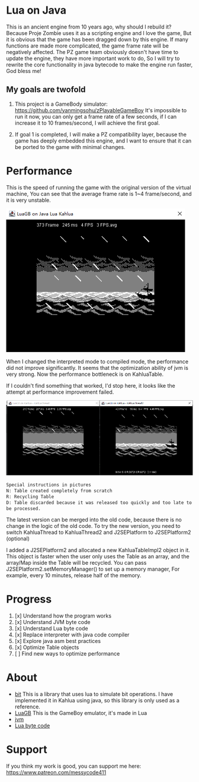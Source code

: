 # Lua on Java

This is an ancient engine from 10 years ago, why should I rebuild it?
Because Proje Zombie uses it as a scripting engine and I love the game,
But it is obvious that the game has been dragged down by this engine. If many functions are made more complicated, the game frame rate will be negatively affected.
The PZ game team obviously doesn't have time to update the engine, they have more important work to do,
So I will try to rewrite the core functionality in java bytecode to make the engine run faster,
God bless me!


## My goals are twofold

1. This project is a GameBody simulator: https://github.com/yanmingsohu/zPlayableGameBoy
   It's impossible to run it now, you can only get a frame rate of a few seconds, if I can increase it to 10 frames/second, I will achieve the first goal.

2. If goal 1 is completed, I will make a PZ compatibility layer, because the game has deeply embedded this engine, and I want to ensure that it can be ported to the game with minimal changes.



# Performance

This is the speed of running the game with the original version of the virtual machine,
You can see that the average frame rate is 1~4 frame/second, and it is very unstable.

![screen1](https://github.com/yanmingsohu/kahlua2/blob/master/screen1.png)


When I changed the interpreted mode to compiled mode, the performance did not improve significantly. It seems that the optimization ability of jvm is very strong. Now the performance bottleneck is on KahluaTable.

If I couldn't find something that worked, I'd stop here, it looks like the attempt at performance improvement failed.

![screen2](https://github.com/yanmingsohu/kahlua2/blob/master/screen2.png)
```
Special instructions in pictures
N: Table created completely from scratch
R: Recycling Table
D: Table discarded because it was released too quickly and too late to be processed.
```

The latest version can be merged into the old code, because there is no change in the logic of the old code. To try the new version, you need to switch KahluaThread to KahluaThread2 and J2SEPlatform to J2SEPlatform2 (optional)

I added a J2SEPlatform2 and allocated a new KahluaTableImpl2 object in it. This object is faster when the user only uses the Table as an array, and the array/Map inside the Table will be recycled. You can pass J2SEPlatform2.setMemoryManager() to set up a memory manager, For example, every 10 minutes, release half of the memory.



# Progress

1. [x] Understand how the program works
1. [x] Understand JVM byte code
1. [x] Understand Lua byte code
1. [x] Replace interpreter with java code compiler
1. [x] Explore java asm best practices
1. [x] Optimize Table objects
1. [ ] Find new ways to optimize performance


# About

* [bit](https://github.com/AlberTajuelo/bitop-lua) This is a library that uses lua to simulate bit operations. I have implemented it in Kahlua using java, so this library is only used as a reference.
* [LuaGB](https://github.com/zeta0134/LuaGB) This is the GameBoy emulator, it's made in Lua
* [jvm](https://docs.oracle.com/javase/specs/jvms/se7/html/jvms-6.html)
* [Lua byte code](https://the-ravi-programming-language.readthedocs.io/en/latest/lua_bytecode_reference.html)


# Support

If you think my work is good, you can support me here: https://www.patreon.com/messycode411